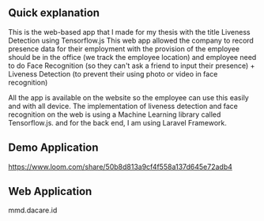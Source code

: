 ## Quick explanation
This is the web-based app that I made for my thesis with the title Liveness Detection using Tensorflow.js This web app allowed the company to record presence data for their employment with the provision of the employee should be in the office (we track the employee location) and employee need to do Face Recognition (so they can't ask a friend to input their presence) + Liveness Detection (to prevent their using photo or video in face recognition)

All the app is available on the website so the employee can use this easily and with all device. The implementation of liveness detection and face recognition on the web is using a Machine Learning library called Tensorflow.js. and for the back end, I am using Laravel Framework.

## Demo Application

https://www.loom.com/share/50b8d813a9cf4f558a137d645e72adb4

## Web Application

mmd.dacare.id

